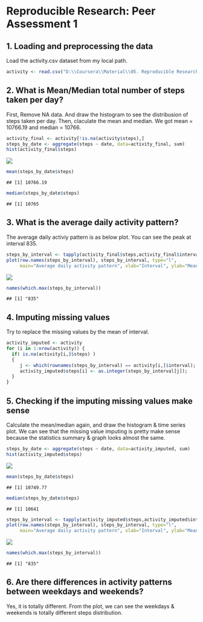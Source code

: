 # Reproducible Research: Peer Assessment 1


## 1. Loading and preprocessing the data
Load the activity.csv dataset from my local path.

```r
activity <- read.csv("D:\\Coursera\\Material\\05. Reproducible Research\\CourseProject\\activity.csv")
```

## 2. What is Mean/Median total number of steps taken per day?

First, Remove NA data. And draw the histogram to see the distribusion of steps taken per day.
Then, claculate the mean and median. We got mean = 10766.19 and median = 10766.


```r
activity_final <- activity[!is.na(activity$steps),]
steps_by_date <- aggregate(steps ~ date, data=activity_final, sum)
hist(activity_final$steps)
```

![](PA1_template_files/figure-html/unnamed-chunk-2-1.png)<!-- -->

```r
mean(steps_by_date$steps)
```

```
## [1] 10766.19
```

```r
median(steps_by_date$steps)
```

```
## [1] 10765
```

## 3. What is the average daily activity pattern?

The average daily activiy pattern is as below plot. You can see the peak at interval 835.

```r
steps_by_interval <- tapply(activity_final$steps,activity_final$interval,mean)
plot(row.names(steps_by_interval), steps_by_interval, type="l",
     main="Average daily activity pattern", xlab="Interval", ylab="Mean of steps")
```

![](PA1_template_files/figure-html/unnamed-chunk-3-1.png)<!-- -->

```r
names(which.max(steps_by_interval))
```

```
## [1] "835"
```

## 4. Imputing missing values
Try to replace the missing values by the mean of interval.



```r
activity_imputed <- activity
for (i in 1:nrow(activity)) {
  if( is.na(activity[i,]$steps) )
  {
     j <- which(rownames(steps_by_interval) == activity[i,]$interval);
     activity_imputed$steps[i] <- as.integer(steps_by_interval[j]);
  }   
}
```

## 5. Checking if the imputing missing values make sense
Calculate the mean/median again, and draw the histogram & time series plot.
We can see that the missing value imputing is pretty make sense because the statistics summary & graph looks almost the same.

```r
steps_by_date <- aggregate(steps ~ date, data=activity_imputed, sum)
hist(activity_imputed$steps)
```

![](PA1_template_files/figure-html/unnamed-chunk-5-1.png)<!-- -->

```r
mean(steps_by_date$steps)
```

```
## [1] 10749.77
```

```r
median(steps_by_date$steps)
```

```
## [1] 10641
```

```r
steps_by_interval <- tapply(activity_imputed$steps,activity_imputed$interval,mean)
plot(row.names(steps_by_interval), steps_by_interval, type="l",
     main="Average daily activity pattern", xlab="Interval", ylab="Mean of steps")
```

![](PA1_template_files/figure-html/unnamed-chunk-5-2.png)<!-- -->

```r
names(which.max(steps_by_interval))
```

```
## [1] "835"
```

## 6. Are there differences in activity patterns between weekdays and weekends?
Yes, it is totally different. From the plot, we can see the weekdays & weekends is totally different steps distribution.

